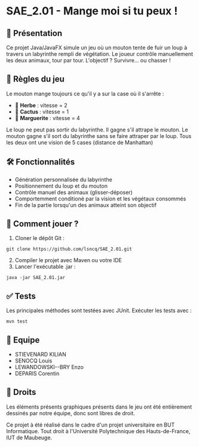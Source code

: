 # SAE_2.01 - Mange moi si tu peux !

## 👾 Présentation
Ce projet Java/JavaFX simule un jeu où un mouton tente de fuir un loup à travers un labyrinthe rempli de végétation.
Le joueur contrôle manuellement les deux animaux, tour par tour. L'objectif ? Survivre... ou chasser !

## 🚫 Règles du jeu
Le mouton mange toujours ce qu'il y a sur la case où il s'arrête : 
- 🌱 **Herbe** : vitesse = 2
- 🌵 **Cactus** : vitesse = 1
- 🌼 **Marguerite** : vitesse = 4

Le loup ne peut pas sortir du labyrinthe. Il gagne s'il attrape le mouton.
Le mouton gagne s'il sort du labyrinthe sans se faire attraper par le loup.
Tous les deux ont une vision de 5 cases (distance de Manhattan)

## 🛠️ Fonctionnalités
- Génération personnalisée du labyrinthe
- Positionnement du loup et du mouton
- Contrôle manuel des animaux (glisser-déposer)
- Comportemment conditioné par la vision et les végétaux consommés
- Fin de la partie lorsqu'un des animaux atteint son objectif

## 🚀 Comment jouer ?
1. Cloner le dépôt Git :
```
git clone https://github.com/lsncq/SAE_2.01.git
```
2. Compiler le projet avec Maven ou votre IDE
3. Lancer l'exécutable .jar :
```
java -jar SAE_2.01.jar
```

## ✅ Tests 
Les principales méthodes sont testées avec JUnit. Exécuter les tests avec :
```
mvn test
```

## 👥 Equipe
- STIEVENARD KILIAN
- SENOCQ Louis
- LEWANDOWSKI--BRY Enzo
- DEPARIS Corentin

## 📃 Droits
Les éléments présents graphiques présents dans le jeu ont été entièrement dessinés par notre équipe, donc sont libres de droit.

Ce projet à été réalisé dans le cadre d'un projet universitaire en BUT Informatique. Tout droit à l'Université Polytechnique des Hauts-de-France, IUT de Maubeuge.
